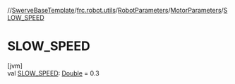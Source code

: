 //[SwerveBaseTemplate](../../../../index.md)/[frc.robot.utils](../../index.md)/[RobotParameters](../index.md)/[MotorParameters](index.md)/[SLOW_SPEED](-s-l-o-w_-s-p-e-e-d.md)

# SLOW_SPEED

[jvm]\
val [SLOW_SPEED](-s-l-o-w_-s-p-e-e-d.md): [Double](https://kotlinlang.org/api/latest/jvm/stdlib/kotlin/-double/index.html) = 0.3
